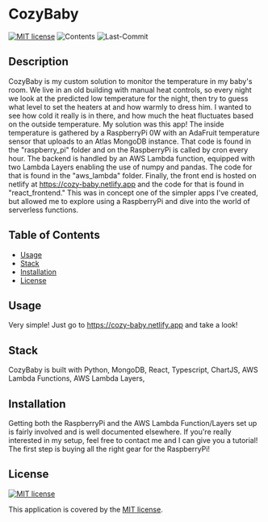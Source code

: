 # CozyBaby
[![MIT license](https://img.shields.io/badge/License-MIT-blue.svg)](https://lbesson.mit-license.org/)
![Contents](https://img.shields.io/github/languages/top/elijah415hz/cozy-baby)
![Last-Commit](https://img.shields.io/github/last-commit/elijah415hz/cozy-baby)

## Description
CozyBaby is my custom solution to monitor the temperature in my baby's room. We live in an old building with manual heat controls, so every night we look at the predicted low temperature for the night, then try to guess what level to set the heaters at and how warmly to dress him. I wanted to see how cold it really is in there, and how much the heat fluctuates based on the outside temperature. My solution was this app! The inside temperature is gathered by a RaspberryPi 0W with an AdaFruit temperature sensor that uploads to an Atlas MongoDB instance. That code is found in the "raspberry_pi" folder and on the RaspberryPi is called by cron every hour. The backend is handled by an AWS Lambda function, equipped with two Lambda Layers enabling the use of numpy and pandas. The code for that is found in the "aws_lambda" folder. Finally, the front end is hosted on netlify at https://cozy-baby.netlify.app and the code for that is found in "react_frontend."
This was in concept one of the simpler apps I've created, but allowed me to explore using a RaspberryPi and dive into the world of serverless functions.

## Table of Contents
* [Usage](#Usage)
* [Stack](#Stack)
* [Installation](#Installation)
* [License](#License)

## Usage
Very simple! Just go to https://cozy-baby.netlify.app and take a look!

## Stack
CozyBaby is built with Python, MongoDB, React, Typescript, ChartJS, AWS Lambda Functions, AWS Lambda Layers, 

## Installation
Getting both the RaspberryPi and the AWS Lambda Function/Layers set up is fairly involved and is well documented elsewhere. If you're really interested in my setup, feel free to contact me and I can give you a tutorial! The first step is buying all the right gear for the RaspberryPi! 

## License
[![MIT license](https://img.shields.io/badge/License-MIT-blue.svg)](https://lbesson.mit-license.org/) 

This application is covered by the [MIT license](https://lbesson.mit-license.org/).
